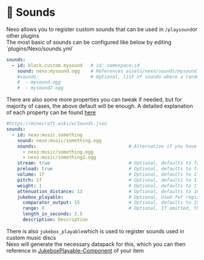 # 🎵 Sounds

Nexo allows you to register custom sounds that can be used in `/playsound`or other plugins\
The most basic of sounds can be configured like below by editing \`plugins/Nexo/sounds.yml\`

```yaml
sounds:
  - id: block.custom.mysound   # id: namespace:id
    sound: nexo:mysound.ogg    # References assets/nexo/sounds/mysound.ogg
    #sounds:                   # Optional, list of sounds where a random will be selected
    #  - mysound.ogg
    #  - mysound2.ogg
```

There are also some more properties you can tweak if needed, but for majority of cases, the above default will be enough. A detailed explanation of each property can be found [here](https://minecraft.wiki/w/Sounds.json)

```yaml
#https://minecraft.wiki/w/Sounds.json
sounds:
  - id: nexo:music.something
    sound: nexo:music/something.ogg
    sounds:                                  # Alternative if you have more than 1 sound-file
      - nexo:music/something.ogg
      - nexo:music/something2.ogg
    stream: true                             # Optional, defaults to false
    preload: true                            # Optional, defaults to false
    volume: 1f                               # Optional, defaults to 1f
    pitch: 1f                                # Optional, defaults to 1f
    weight: 1                                # Optional, defaults to 1
    attenuation_distance: 13                 # Optional, defaults to 16
    jukebox_playable:                        # Optional, Used for registering a custom music-disc sound
      comparator_output: 15                  # Optional, defaults to 15, must be in 1..15
      range: X                               # Optional, If omitted, the sound will have a variable range.
      length_in_seconds: 2.5
      description: Description
```

There is also `jukebox_playable`which is used to register sounds used in custom music discs\
Nexo will generate the necessary datapack for this, which you can then reference in [JukeboxPlayable-Component](items-advanced.md#components) of your item
